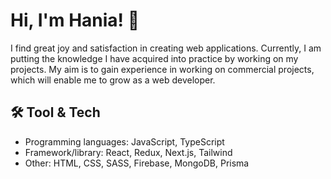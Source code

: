 # Hi, I'm Hania! 👋

I find great joy and satisfaction in creating web applications. Currently, I am putting the knowledge I have acquired into practice by working on my projects. My aim is to gain experience in working on commercial projects, which will enable me to grow as a web developer.


## 🛠 Tool & Tech
- Programming languages: JavaScript, TypeScript
- Framework/library: React, Redux, Next.js, Tailwind
- Other: HTML, CSS, SASS, Firebase, MongoDB, Prisma
